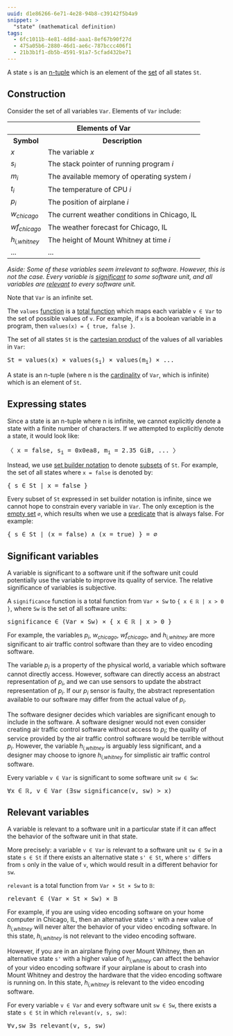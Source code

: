 ```yaml
---
uuid: d1e86266-6e71-4e28-94b8-c39142f5b4a9
snippet: >
  "state" (mathematical definition)
tags:
  - 6fc1011b-4e81-4d8d-aaa1-8ef67b90f27d
  - 475a05b6-2880-46d1-ae6c-787bccc406f1
  - 21b3b1f1-db5b-4591-91a7-5cfad432be71
---
```


A state `s` is an [n-tuple][tuple] which is an element of the [set][set]
of all states `St`.

## Construction

Consider the set of all variables `Var`. Elements of `Var` include:

<div class="table">
  <table>
    <tr>
      <th colspan="2" class="left">Elements of Var</th>
    </tr>
    <tr>
      <th class="left">Symbol</th>
      <th class="left">Description</th>
    </tr>
    <tr>
      <td class="center"><em>x</em></td>
      <td>The variable <em>x</em></td>
    </tr>
    <tr>
      <td class="center"><em>s<sub>i</sub></em></td>
      <td>The stack pointer of running program <em>i</em></td>
    </tr>
    <tr>
      <td class="center"><em>m<sub>i</sub></em></td>
      <td>The available memory of operating system <em>i</em></td>
    </tr>
    <tr>
      <td class="center"><em>t<sub>i</sub></em></td>
      <td>The temperature of CPU <em>i</em></td>
    </tr>
    <tr>
      <td class="center"><em>p<sub>i</sub></em></td>
      <td>The position of airplane <em>i</em></td>
    </tr>
    <tr>
      <td class="center"><em>w<sub>chicago</sub></em></td>
      <td>The current weather conditions in Chicago, IL</td>
    </tr>
    <tr>
      <td class="center"><em>wf<sub>chicago</sub></em></td>
      <td>The weather forecast for Chicago, IL</td>
    </tr>
    <tr>
      <td class="center"><em>h<sub>i,whitney</sub></em></td>
      <td>The height of Mount Whitney at time <em>i</em></td>
    </tr>
    <tr>
      <td>...</td>
      <td>...</td>
    </tr>
  </table>
</div>

*Aside: Some of these variables seem irrelevant to software. However,
this is not the case. Every variable is
[significant](#significant-variables) to some software unit, and all
variables are [relevant](#relevant-variables) to every software unit.*

Note that `Var` is an infinite set.

The `values` [function][function] is a [total function][total function]
which maps each variable `v ∈ Var` to the set of possible values of `v`.
For example, if `x` is a boolean variable in a program, then `values(x)
= { true, false }`.

The set of all states `St` is the [cartesian product][cartesian product]
of the values of all variables in `Var`:

<pre>
St = values(x) × values(s<sub>i</sub>) × values(m<sub>i</sub>) × ...
</pre>

A state is an n-tuple (where n is the [cardinality][cardinality] of
`Var`, which is infinite) which is an element of `St`.

## Expressing states

Since a state is an n-tuple where n is infinite, we cannot explicitly
denote a state with a finite number of characters. If we attempted to
explicitly denote a state, it would look like:

<pre>
〈 x = false, s<sub>i</sub> = 0x0ea8, m<sub>i</sub> = 2.35 GiB, ... 〉
</pre>

Instead, we use [set builder notation][set builder] to denote
[subsets][subset] of `St`. For example, the set of all states where `x =
false` is denoted by:

<pre>
{ s ∈ St | x = false }
</pre>

Every subset of `St` expressed in set builder notation is infinite,
since we cannot hope to constrain every variable in `Var`. The only
exception is the [empty set][empty set] `∅`, which results when we use a
[predicate][predicate] that is always false. For example:

<pre>
{ s ∈ St | (x = false) ∧ (x = true) } = ∅
</pre>

## Significant variables

A variable is significant to a software unit if the software unit could
potentially use the variable to improve its quality of service. The
relative significance of variables is subjective.

A `significance` function is a total function from `Var × Sw` to `{ x ∈
ℝ | x > 0 }`, where `Sw` is the set of all software units:

<pre>
significance ∈ (Var × Sw) × { x ∈ ℝ | x > 0 }
</pre>

For example, the variables *p<sub>i</sub>*, *w<sub>chicago</sub>*,
*wf<sub>chicago</sub>*, and *h<sub>i,whitney</sub>* are more significant
to air traffic control software than they are to video encoding
software.

The variable *p<sub>i</sub>* is a property of the physical world, a
variable which software cannot directly access. However, software can
directly access an abstract representation of *p<sub>i</sub>*, and we
can use sensors to update the abstract representation of
*p<sub>i</sub>*. If our *p<sub>i</sub>* sensor is faulty, the abstract
representation available to our software may differ from the actual
value of *p<sub>i</sub>*.

The software designer decides which variables are significant enough to
include in the software. A software designer would not even consider
creating air traffic control software without access to *p<sub>i</sub>*;
the quality of service provided by the air traffic control software
would be terrible without *p<sub>i</sub>*. However, the variable
*h<sub>i,whitney</sub>* is arguably less significant, and a designer may
choose to ignore *h<sub>i,whitney</sub>* for simplistic air traffic
control software.

Every variable `v ∈ Var` is significant to some software unit `sw ∈ Sw`:

<pre>
∀x ∈ ℝ, v ∈ Var (∃sw significance(v, sw) > x)
</pre>

## Relevant variables

A variable is relevant to a software unit in a particular state if it
can affect the behavior of the software unit in that state.

More precisely: a variable `v ∈ Var` is relevant to a software unit `sw
∈ Sw` in a state `s ∈ St` if there exists an alternative state `s' ∈
St`, where `s'` differs from `s` only in the value of `v`, which would
result in a different behavior for `sw`.

`relevant` is a total function from `Var × St × Sw` to `𝔹`:

<pre>
relevant ∈ (Var × St × Sw) × 𝔹
</pre>

For example, if you are using video encoding software on your home
computer in Chicago, IL, then an alternative state `s'` with a new value
of *h<sub>i,whitney</sub>* will never alter the behavior of your video
encoding software. In this state, *h<sub>i,whitney</sub>* is not
relevant to the video encoding software.

However, if you are in an airplane flying over Mount Whitney, then an
alternative state `s'` with a higher value of *h<sub>i,whitney</sub>*
can affect the behavior of your video encoding software if your airplane
is about to crash into Mount Whitney and destroy the hardware that the
video encoding software is running on. In this state,
*h<sub>i,whitney</sub>* is relevant to the video encoding software.

For every variable `v ∈ Var` and every software unit `sw ∈ Sw`, there
exists a state `s ∈ St` in which `relevant(v, s, sw)`:

<pre>
∀v,sw ∃s relevant(v, s, sw)
</pre>

[cardinality]: https://en.wikipedia.org/wiki/Cardinality
[cartesian product]: https://en.wikipedia.org/wiki/Cartesian_product
[empty set]: https://en.wikipedia.org/wiki/Empty_set
[function]: http://mathworld.wolfram.com/Function.html
[predicate]: https://en.wikipedia.org/wiki/Predicate_(mathematical_logic)
[set]: https://en.wikipedia.org/wiki/Set_(mathematics)
[set builder]: https://en.wikipedia.org/wiki/Set-builder_notation
[subset]: https://en.wikipedia.org/wiki/Subset
[total function]: http://mathworld.wolfram.com/TotalFunction.html
[tuple]: https://en.wikipedia.org/wiki/Tuple
